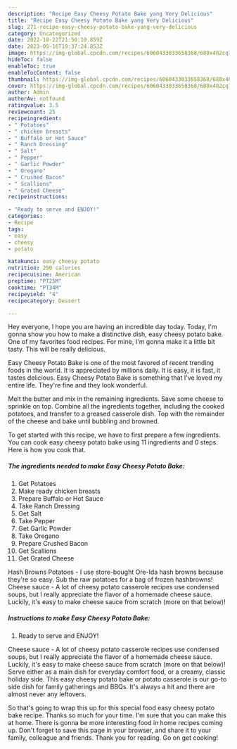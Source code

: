 ```yaml
---
description: "Recipe Easy Cheesy Potato Bake yang Very Delicious"
title: "Recipe Easy Cheesy Potato Bake yang Very Delicious"
slug: 271-recipe-easy-cheesy-potato-bake-yang-very-delicious
category: Uncategorized
date: 2022-10-22T21:56:10.859Z
date: 2023-05-16T19:37:24.853Z
image: https://img-global.cpcdn.com/recipes/6060433033658368/680x482cq70/easy-cheesy-potato-bake-recipe-main-photo.jpg
hideToc: false
enableToc: true
enableTocContent: false
thumbnail: https://img-global.cpcdn.com/recipes/6060433033658368/680x482cq70/easy-cheesy-potato-bake-recipe-main-photo.jpg
cover: https://img-global.cpcdn.com/recipes/6060433033658368/680x482cq70/easy-cheesy-potato-bake-recipe-main-photo.jpg
author: Admin
authorAv: notfound
ratingvalue: 3.5
reviewcount: 25
recipeingredient:
- " Potatoes"
- " chicken breasts"
- " Buffalo or Hot Sauce"
- " Ranch Dressing"
- " Salt"
- " Pepper"
- " Garlic Powder"
- " Oregano"
- " Crushed Bacon"
- " Scallions"
- " Grated Cheese"
recipeinstructions:

- "Ready to serve and ENJOY!"
categories:
- Recipe
tags:
- easy
- cheesy
- potato

katakunci: easy cheesy potato 
nutrition: 250 calories
recipecuisine: American
preptime: "PT25M"
cooktime: "PT34M"
recipeyield: "4"
recipecategory: Dessert

---
```



Hey everyone, I hope you are having an incredible day today. Today, I'm gonna show you how to make a distinctive dish, easy cheesy potato bake. One of my favorites food recipes. For mine, I'm gonna make it a little bit tasty. This will be really delicious.

Easy Cheesy Potato Bake is one of the most favored of recent trending foods in the world. It is appreciated by millions daily. It is easy, it is fast, it tastes delicious. Easy Cheesy Potato Bake is something that I've loved my entire life. They're fine and they look wonderful.

Melt the butter and mix in the remaining ingredients. Save some cheese to sprinkle on top. Combine all the ingredients together, including the cooked potatoes, and transfer to a greased casserole dish. Top with the remainder of the cheese and bake until bubbling and browned.


To get started with this recipe, we have to first prepare a few ingredients. You can cook easy cheesy potato bake using 11 ingredients and 0 steps. Here is how you cook that.

<!--inarticleads1-->

##### The ingredients needed to make Easy Cheesy Potato Bake:

1. Get  Potatoes
1. Make ready  chicken breasts
1. Prepare  Buffalo or Hot Sauce
1. Take  Ranch Dressing
1. Get  Salt
1. Take  Pepper
1. Get  Garlic Powder
1. Take  Oregano
1. Prepare  Crushed Bacon
1. Get  Scallions
1. Get  Grated Cheese


Hash Browns Potatoes - I use store-bought Ore-Ida hash browns because they&#39;re so easy. Sub the raw potatoes for a bag of frozen hashbrowns! Cheese sauce - A lot of cheesy potato casserole recipes use condensed soups, but I really appreciate the flavor of a homemade cheese sauce. Luckily, it&#39;s easy to make cheese sauce from scratch (more on that below)! 

<!--inarticleads2-->

##### Instructions to make Easy Cheesy Potato Bake:


1. Ready to serve and ENJOY!

Cheese sauce - A lot of cheesy potato casserole recipes use condensed soups, but I really appreciate the flavor of a homemade cheese sauce. Luckily, it&#39;s easy to make cheese sauce from scratch (more on that below)! Serve either as a main dish for everyday comfort food, or a creamy, classic holiday side. This easy cheesy potato bake or potato casserole is our go-to side dish for family gatherings and BBQs. It&#39;s always a hit and there are almost never any leftovers. 

So that's going to wrap this up for this special food easy cheesy potato bake recipe. Thanks so much for your time. I'm sure that you can make this at home. There is gonna be more interesting food in home recipes coming up. Don't forget to save this page in your browser, and share it to your family, colleague and friends. Thank you for reading. Go on get cooking!
